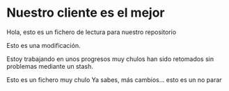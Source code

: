 # Nuestro cliente es el mejor

Hola, esto es un fichero de lectura para nuestro repositorio

Esto es una modificación.

Estoy trabajando en unos progresos muy chulos han sido retomados sin problemas mediante un stash.

Esto es un fichero muy chulo
Ya sabes, más cambios... esto es un no parar

